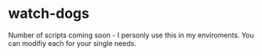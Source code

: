 # watch-dogs
Number of scripts coming soon - I personly use this in my enviroments. You can modifiy each for your single needs. 
